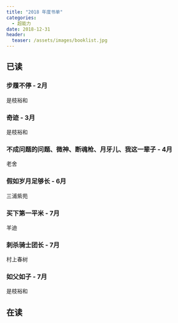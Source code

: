 ```yaml
---
title: "2018 年度书单"
categories:
  - 超能力
date: 2018-12-31
header:
  teaser: /assets/images/booklist.jpg
---
```


## 已读

### 步履不停 - 2月
是枝裕和

### 奇迹 - 3月
是枝裕和

### 不成问题的问题、微神、断魂枪、月牙儿、我这一辈子 - 4月
老舍

### 假如岁月足够长 - 6月
三浦紫苑

### 买下第一平米 - 7月
羊迪

### 刺杀骑士团长 - 7月
村上春树

### 如父如子 - 7月
是枝裕和

## 在读
